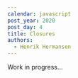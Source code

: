 ```yaml
---
calendar: javascript
post_year: 2020
post_day: 4
title: Closures
authors:
  - Henrik Hermansen
---
```

Work in progress...